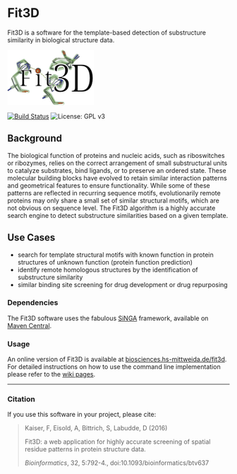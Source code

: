 # Fit3D
Fit3D is a software for the template-based detection of substructure similarity in biological structure data.

<img src="fit3d-web/src/main/webapp/resources/static/images/logo.png" height="125"/>

[![Build Status](https://travis-ci.org/enauz/fit3d.svg?branch=master)](https://travis-ci.org/enauz/fit3d) ![License: GPL v3](https://img.shields.io/badge/License-GPL%20v3-blue.svg)

## Background
The biological function of proteins and nucleic acids, such as riboswitches or ribozymes, relies on the correct arrangement of small substructural units to catalyze substrates, bind ligands, or to 
preserve an ordered state. These molecular building blocks have evolved to retain similar interaction patterns and geometrical features to ensure functionality. While some of these patterns are 
reflected in recurring sequence motifs, evolutionarily remote proteins may only share a small set of similar structural motifs, which are not obvious on sequence level. The Fit3D algorithm is a 
highly accurate search engine to detect substructure similarities based on a given template.

## Use Cases
- search for template structural motifs with known function in protein structures of unknown function (protein function prediction)
- identify remote homologous structures by the identification of substructure similarity
- similar binding site screening for drug development or drug repurposing

### Dependencies
The Fit3D software uses the fabulous [SiNGA](https://github.com/cleberecht/singa) framework, available on [Maven Central](https://mvnrepository.com/artifact/de.bioforscher.singa).

### Usage
An online version of Fit3D is available at [biosciences.hs-mittweida.de/fit3d](https://biosciences.hs-mittweida.de/fit3d/home). 
For detailed instructions on how to use the command line implementation please refer to the [wiki pages](https://github.com/enauz/mmm/wiki).

---

### Citation

If you use this software in your project, please cite:

>Kaiser, F, Eisold, A, Bittrich, S, Labudde, D (2016)
>
>Fit3D: a web application for highly accurate screening of spatial residue patterns in protein structure data.
>
>_Bioinformatics_, 32, 5:792-4., doi:10.1093/bioinformatics/btv637